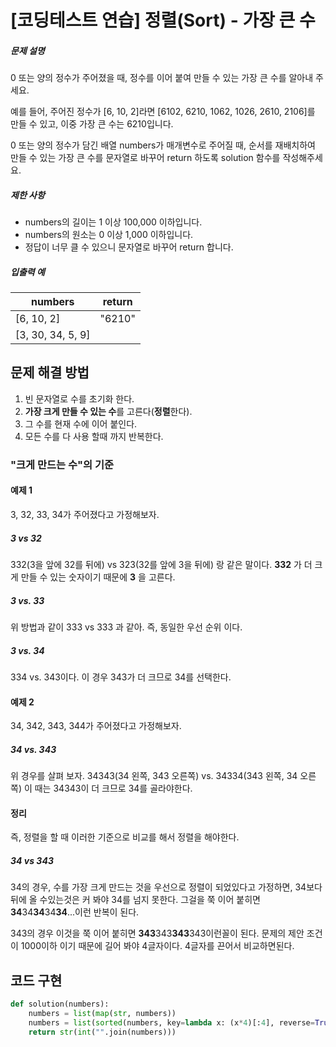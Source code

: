 # [코딩테스트 연습] 정렬(Sort) - 가장 큰 수

##### 문제 설명

0 또는 양의 정수가 주어졌을 때, 정수를 이어 붙여 만들 수 있는 가장 큰 수를 알아내 주세요.

예를 들어, 주어진 정수가 [6, 10, 2]라면 [6102, 6210, 1062, 1026, 2610, 2106]를 만들 수 있고, 이중 가장 큰 수는 6210입니다.

0 또는 양의 정수가 담긴 배열 numbers가 매개변수로 주어질 때, 순서를 재배치하여 만들 수 있는 가장 큰 수를 문자열로 바꾸어 return 하도록 solution 함수를 작성해주세요.

##### 제한 사항

- numbers의 길이는 1 이상 100,000 이하입니다.
- numbers의 원소는 0 이상 1,000 이하입니다.
- 정답이 너무 클 수 있으니 문자열로 바꾸어 return 합니다.

##### 입출력 예

| numbers           | return |
| ----------------- | ------ |
| [6, 10, 2]        | "6210" |
| [3, 30, 34, 5, 9] |        |



## 문제 해결 방법

1. 빈 문자열로 수를 초기화 한다.
2. **가장 크게 만들 수 있는 수**를 고른다(**정렬**한다).
3. 그 수를 현재 수에 이어 붙인다.
4. 모든 수를 다 사용 할때 까지 반복한다.

### "크게 만드는 수"의 기준

#### 예제 1

3, 32, 33, 34가 주어졌다고 가정해보자.

##### 3 vs 32

332(3을 앞에 32를 뒤에) vs 323(32를 앞에 3을 뒤에) 랑 같은 말이다. **332** 가 더 크게 만들 수 있는 숫자이기 때문에 **3** 을 고른다.

##### 3 vs. 33

위 방법과 같이 333 vs 333 과 같아. 즉, 동일한 우선 순위 이다.

##### 3 vs. 34

334 vs. 343이다. 이 경우 343가 더 크므로 34를 선택한다. 



#### 예제 2

34, 342, 343, 344가 주어졌다고 가정해보자.

##### 34 vs. 343

위 경우를 살펴 보자. 34343(34 왼쪽, 343 오른쪽) vs. 34334(343 왼쪽, 34 오른쪽) 이 때는 34343이 더 크므로 34를 골라야한다.

#### 정리

즉, 정렬을 할 때 이러한 기준으로 비교를 해서 정렬을 해야한다.

##### 34 vs 343

34의 경우, 수를 가장 크게 만드는 것을 우선으로 정렬이 되었있다고 가정하면, 34보다 뒤에 올 수있는것은 커 봐야 34를 넘지 못한다. 그걸을 쭉 이어 붙히면 **34**34**34**34**34**...이런 반복이 된다.

343의 경우 이것을 쭉 이어 붙히면 **343**343**343**343이런꼴이 된다. 문제의 제안 조건이 1000이하 이기 때문에 길어 봐야 4글자이다. 4글자를 끈어서 비교하면된다.



## 코드 구현

```python
def solution(numbers):
    numbers = list(map(str, numbers))
    numbers = list(sorted(numbers, key=lambda x: (x*4)[:4], reverse=True ))
    return str(int("".join(numbers)))
```















